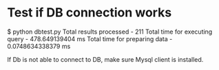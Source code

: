 # Test if DB connection works
$ python dbtest.py
Total results processed - 211
Total time for executing query - 478.649139404 ms
Total time for preparing data - 0.0748634338379 ms

If Db is not able to connect to DB, make sure Mysql client is installed.
 
